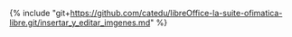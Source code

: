 {% include "git+https://github.com/catedu/libreOffice-la-suite-ofimatica-libre.git/insertar_y_editar_imgenes.md" %}